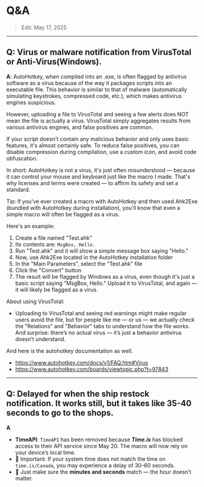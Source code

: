 # Q&A
> Edit: May 17, 2025
----
## **Q**: Virus or malware notification from VirusTotal or Anti-Virus(Windows).

**A**: AutoHotkey, when compiled into an .exe, is often flagged by antivirus software as a virus because of the way it packages scripts into an executable file. This behavior is similar to that of malware (automatically simulating keystrokes, compressed code, etc.), which makes antivirus engines suspicious.

However, uploading a file to VirusTotal and seeing a few alerts does NOT mean the file is actually a virus. VirusTotal simply aggregates results from various antivirus engines, and false positives are common.

If your script doesn't contain any malicious behavior and only uses basic features, it's almost certainly safe. To reduce false positives, you can disable compression during compilation, use a custom icon, and avoid code obfuscation.

In short: AutoHotkey is not a virus, it's just often misunderstood — because it can control your mouse and keyboard just like the macro I made. That's why licenses and terms were created — to affirm its safety and set a standard.

Tip: If you've ever created a macro with AutoHotkey and then used Ahk2Exe (bundled with AutoHotkey during installation), you'll know that even a simple macro will often be flagged as a virus.

Here's an example:
1. Create a file named "Test.ahk"
2. Its contents are: `MsgBox, Hello.`
3. Run "Test.ahk" and it will show a simple message box saying "Hello."
4. Now, use Ahk2Exe located in the AutoHotkey installation folder
5. In the "Main Parameters", select the "Test.ahk" file
6. Click the "Convert" button
7. The result will be flagged by Windows as a virus, even though it's just a basic script saying "MsgBox, Hello." Upload it to VirusTotal, and again — it will likely be flagged as a virus.

About using VirusTotal:
- Uploading to VirusTotal and seeing red warnings might make regular users avoid the file, but for people like me — or us — we actually check the "Relations" and "Behavior" tabs to understand how the file works. And surprise: there’s no actual virus — it’s just a behavior antivirus doesn’t understand.

And here is the autohotkey documentation as well.
- https://www.autohotkey.com/docs/v1/FAQ.htm#Virus
- https://www.autohotkey.com/boards/viewtopic.php?t=97843

----

## **Q**: Delayed for when the ship restock notification. It works still, but it takes like 35-40 seconds to go to the shops.

**A**
- **TimeAPI**: `TimeAPI` has been removed because ***Time.is*** has blocked access to their API service since May 20.
The macro will now rely on your device’s local time.
- 🔸 Important: If your system time does not match the time on `time.is/Canada`, you may experience a delay of 30–60 seconds.
- 🔸 Just make sure the **minutes and seconds** match — the hour doesn’t matter.